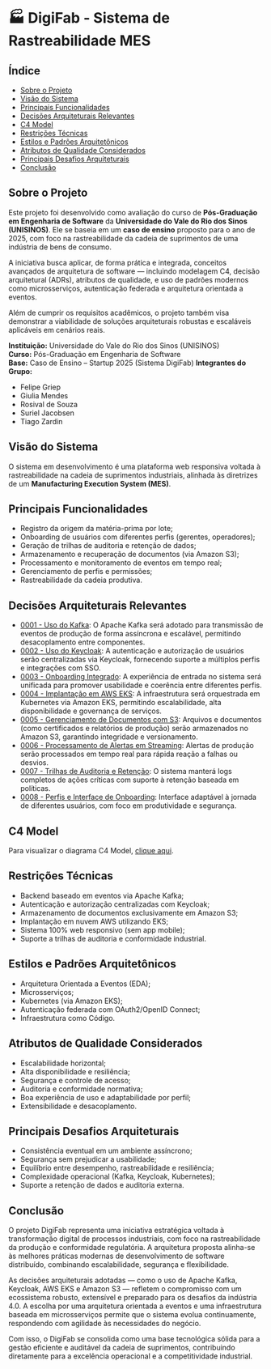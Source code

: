 # 🏭 DigiFab - Sistema de Rastreabilidade MES

## Índice
- [Sobre o Projeto](#sobre-o-projeto)
- [Visão do Sistema](#visão-do-sistema)
- [Principais Funcionalidades](#principais-funcionalidades)
- [Decisões Arquiteturais Relevantes](#decisões-arquiteturais-relevantes)
- [C4 Model](#c4-model)
- [Restrições Técnicas](#restrições-técnicas)
- [Estilos e Padrões Arquitetônicos](#estilos-e-padrões-arquitetônicos)
- [Atributos de Qualidade Considerados](#atributos-de-qualidade-considerados)
- [Principais Desafios Arquiteturais](#principais-desafios-arquiteturais)
- [Conclusão](#conclusão)

## Sobre o Projeto

Este projeto foi desenvolvido como avaliação do curso de **Pós-Graduação em Engenharia de Software** da **Universidade do Vale do Rio dos Sinos (UNISINOS)**. Ele se baseia em um **caso de ensino** proposto para o ano de 2025, com foco na rastreabilidade da cadeia de suprimentos de uma indústria de bens de consumo.

A iniciativa busca aplicar, de forma prática e integrada, conceitos avançados de arquitetura de software — incluindo modelagem C4, decisão arquitetural (ADRs), atributos de qualidade, e uso de padrões modernos como microsserviços, autenticação federada e arquitetura orientada a eventos.

Além de cumprir os requisitos acadêmicos, o projeto também visa demonstrar a viabilidade de soluções arquiteturais robustas e escaláveis aplicáveis em cenários reais.

**Instituição:** Universidade do Vale do Rio dos Sinos (UNISINOS)  
**Curso:** Pós-Graduação em Engenharia de Software  
**Base:** Caso de Ensino – Startup 2025 (Sistema DigiFab)
**Integrantes do Grupo:**
- Felipe Griep
- Giulia Mendes
- Rosival de Souza
- Suriel Jacobsen
- Tiago Zardin 

## Visão do Sistema
O sistema em desenvolvimento é uma plataforma web responsiva voltada à rastreabilidade na cadeia de suprimentos industriais, alinhada às diretrizes de um **Manufacturing Execution System (MES)**.

## Principais Funcionalidades
- Registro da origem da matéria-prima por lote;
- Onboarding de usuários com diferentes perfis (gerentes, operadores);
- Geração de trilhas de auditoria e retenção de dados;
- Armazenamento e recuperação de documentos (via Amazon S3);
- Processamento e monitoramento de eventos em tempo real;
- Gerenciamento de perfis e permissões;
- Rastreabilidade da cadeia produtiva.

## Decisões Arquiteturais Relevantes
- [0001 - Uso do Kafka](./docs/adr/0001-use-kafka-for-event-streaming.md): O Apache Kafka será adotado para transmissão de eventos de produção de forma assíncrona e escalável, permitindo desacoplamento entre componentes.
- [0002 - Uso do Keycloak](./docs/adr/0002-use-keycloak-for-auth.md): A autenticação e autorização de usuários serão centralizadas via Keycloak, fornecendo suporte a múltiplos perfis e integrações com SSO.
- [0003 - Onboarding Integrado](./docs/adr/0003-integrated-onboarding.md): A experiência de entrada no sistema será unificada para promover usabilidade e coerência entre diferentes perfis.
- [0004 - Implantação em AWS EKS](./docs/adr/0004-deploy-on-aws-eks.md): A infraestrutura será orquestrada em Kubernetes via Amazon EKS, permitindo escalabilidade, alta disponibilidade e governança de serviços.
- [0005 - Gerenciamento de Documentos com S3](./docs/adr/0005-document-management-with-s3.md): Arquivos e documentos (como certificados e relatórios de produção) serão armazenados no Amazon S3, garantindo integridade e versionamento.
- [0006 - Processamento de Alertas em Streaming](./docs/adr/0006-stream-processing-alerts.md): Alertas de produção serão processados em tempo real para rápida reação a falhas ou desvios.
- [0007 - Trilhas de Auditoria e Retenção](./docs/adr/0007-audit-trails-and-data-retention.md): O sistema manterá logs completos de ações críticas com suporte à retenção baseada em políticas.
- [0008 - Perfis e Interface de Onboarding](./docs/adr/0008-user-profiles-and-onboarding-ui.md): Interface adaptável à jornada de diferentes usuários, com foco em produtividade e segurança.

## C4 Model
Para visualizar o diagrama C4 Model, [clique aqui](docs/c4/c4-model.md).

## Restrições Técnicas
- Backend baseado em eventos via Apache Kafka;
- Autenticação e autorização centralizadas com Keycloak;
- Armazenamento de documentos exclusivamente em Amazon S3;
- Implantação em nuvem AWS utilizando EKS;
- Sistema 100% web responsivo (sem app mobile);
- Suporte a trilhas de auditoria e conformidade industrial.

## Estilos e Padrões Arquitetônicos
- Arquitetura Orientada a Eventos (EDA);
- Microsserviços;
- Kubernetes (via Amazon EKS);
- Autenticação federada com OAuth2/OpenID Connect;
- Infraestrutura como Código.

## Atributos de Qualidade Considerados
- Escalabilidade horizontal;
- Alta disponibilidade e resiliência;
- Segurança e controle de acesso;
- Auditoria e conformidade normativa;
- Boa experiência de uso e adaptabilidade por perfil;
- Extensibilidade e desacoplamento.

## Principais Desafios Arquiteturais
- Consistência eventual em um ambiente assíncrono;
- Segurança sem prejudicar a usabilidade;
- Equilíbrio entre desempenho, rastreabilidade e resiliência;
- Complexidade operacional (Kafka, Keycloak, Kubernetes);
- Suporte a retenção de dados e auditoria externa.

## Conclusão
O projeto DigiFab representa uma iniciativa estratégica voltada à transformação digital de processos industriais, com foco na rastreabilidade da produção e conformidade regulatória. A arquitetura proposta alinha-se às melhores práticas modernas de desenvolvimento de software distribuído, combinando escalabilidade, segurança e flexibilidade.

As decisões arquiteturais adotadas — como o uso de Apache Kafka, Keycloak, AWS EKS e Amazon S3 — refletem o compromisso com um ecossistema robusto, extensível e preparado para os desafios da indústria 4.0. A escolha por uma arquitetura orientada a eventos e uma infraestrutura baseada em microsserviços permite que o sistema evolua continuamente, respondendo com agilidade às necessidades do negócio.

Com isso, o DigiFab se consolida como uma base tecnológica sólida para a gestão eficiente e auditável da cadeia de suprimentos, contribuindo diretamente para a excelência operacional e a competitividade industrial.